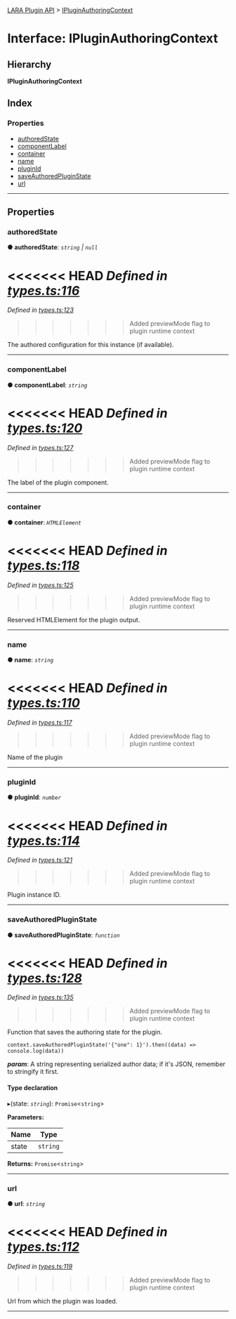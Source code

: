[LARA Plugin API](../README.md) > [IPluginAuthoringContext](../interfaces/ipluginauthoringcontext.md)

# Interface: IPluginAuthoringContext

## Hierarchy

**IPluginAuthoringContext**

## Index

### Properties

* [authoredState](ipluginauthoringcontext.md#authoredstate)
* [componentLabel](ipluginauthoringcontext.md#componentlabel)
* [container](ipluginauthoringcontext.md#container)
* [name](ipluginauthoringcontext.md#name)
* [pluginId](ipluginauthoringcontext.md#pluginid)
* [saveAuthoredPluginState](ipluginauthoringcontext.md#saveauthoredpluginstate)
* [url](ipluginauthoringcontext.md#url)

---

## Properties

<a id="authoredstate"></a>

###  authoredState

**● authoredState**: *`string` \| `null`*

<<<<<<< HEAD
*Defined in [types.ts:116](../../../lara-typescript/src/plugin-api/types.ts#L116)*
=======
*Defined in [types.ts:123](../../../lara-typescript/src/plugin-api/types.ts#L123)*
>>>>>>> Added previewMode flag to plugin runtime context

The authored configuration for this instance (if available).

___
<a id="componentlabel"></a>

###  componentLabel

**● componentLabel**: *`string`*

<<<<<<< HEAD
*Defined in [types.ts:120](../../../lara-typescript/src/plugin-api/types.ts#L120)*
=======
*Defined in [types.ts:127](../../../lara-typescript/src/plugin-api/types.ts#L127)*
>>>>>>> Added previewMode flag to plugin runtime context

The label of the plugin component.

___
<a id="container"></a>

###  container

**● container**: *`HTMLElement`*

<<<<<<< HEAD
*Defined in [types.ts:118](../../../lara-typescript/src/plugin-api/types.ts#L118)*
=======
*Defined in [types.ts:125](../../../lara-typescript/src/plugin-api/types.ts#L125)*
>>>>>>> Added previewMode flag to plugin runtime context

Reserved HTMLElement for the plugin output.

___
<a id="name"></a>

###  name

**● name**: *`string`*

<<<<<<< HEAD
*Defined in [types.ts:110](../../../lara-typescript/src/plugin-api/types.ts#L110)*
=======
*Defined in [types.ts:117](../../../lara-typescript/src/plugin-api/types.ts#L117)*
>>>>>>> Added previewMode flag to plugin runtime context

Name of the plugin

___
<a id="pluginid"></a>

###  pluginId

**● pluginId**: *`number`*

<<<<<<< HEAD
*Defined in [types.ts:114](../../../lara-typescript/src/plugin-api/types.ts#L114)*
=======
*Defined in [types.ts:121](../../../lara-typescript/src/plugin-api/types.ts#L121)*
>>>>>>> Added previewMode flag to plugin runtime context

Plugin instance ID.

___
<a id="saveauthoredpluginstate"></a>

###  saveAuthoredPluginState

**● saveAuthoredPluginState**: *`function`*

<<<<<<< HEAD
*Defined in [types.ts:128](../../../lara-typescript/src/plugin-api/types.ts#L128)*
=======
*Defined in [types.ts:135](../../../lara-typescript/src/plugin-api/types.ts#L135)*
>>>>>>> Added previewMode flag to plugin runtime context

Function that saves the authoring state for the plugin.

```
context.saveAuthoredPluginState('{"one": 1}').then((data) => console.log(data))
```

*__param__*: A string representing serialized author data; if it's JSON, remember to stringify it first.

#### Type declaration
▸(state: *`string`*): `Promise`<`string`>

**Parameters:**

| Name | Type |
| ------ | ------ |
| state | `string` |

**Returns:** `Promise`<`string`>

___
<a id="url"></a>

###  url

**● url**: *`string`*

<<<<<<< HEAD
*Defined in [types.ts:112](../../../lara-typescript/src/plugin-api/types.ts#L112)*
=======
*Defined in [types.ts:119](../../../lara-typescript/src/plugin-api/types.ts#L119)*
>>>>>>> Added previewMode flag to plugin runtime context

Url from which the plugin was loaded.

___

